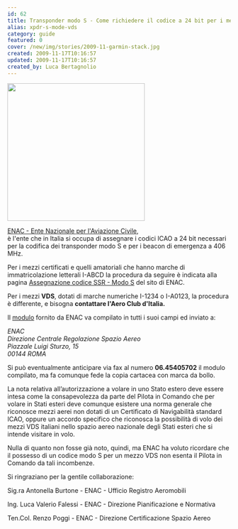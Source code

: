 ```yaml
---
id: 62
title: Transponder modo S - Come richiedere il codice a 24 bit per i mezzi VDS
alias: xpdr-s-mode-vds
category: guide
featured: 0
cover: /new/img/stories/2009-11-garmin-stack.jpg
created: 2009-11-17T10:16:57
updated: 2009-11-17T10:16:57
created_by: Luca Bertagnolio
---
```


<img class="float-left" src="/new/img/stories/2009-11-garmin-stack.jpg" style="width: 310px" />

[ENAC - Ente Nazionale per l'Aviazione Civile](https://www.enac-italia.it),<br>
è l'ente che in Italia si occupa di assegnare i codici ICAO a 24 bit necessari per la codifica dei transponder modo S e per i beacon di emergenza a 406 MHz.

Per i mezzi certificati e quelli amatoriali che hanno marche di immatricolazione letterali I-ABCD la procedura da seguire è indicata alla pagina [Assegnazione codice SSR - Modo S](https://www.enac.gov.it/sicurezza-aerea/aeronavigabilita-iniziale/registro-aeromobili/assegnazione-allaeromobile-del-codice-ssr-modo-s) del sito di ENAC.

Per i mezzi **VDS**, dotati di marche numeriche I-1234 o I-A0123, la procedura è differente, e bisogna **contattare l'Aero Club d'Italia.**

Il <a href="https://www.enac.gov.it/sites/default/files/allegati/2018-Dic/modulo_MS_dic2018.doc">modulo</a> fornito da ENAC va compilato in tutti i suoi campi ed inviato a:

_ENAC<br>
Direzione Centrale Regolazione Spazio Aereo<br>
Piazzale Luigi Sturzo, 15<br>
00144 ROMA<br>_

Si può eventualmente anticipare via fax al numero
<strong>06.45405702</strong> il modulo compilato, ma fa comunque fede la copia cartacea con marca da bollo.

La nota relativa all’autorizzazione a volare in uno Stato estero deve essere intesa come la consapevolezza da parte del Pilota in Comando che per volare in Stati esteri deve comunque esistere una norma generale che riconosce mezzi aerei non dotati di un Certificato di Navigabilità standard ICAO, oppure un accordo specifico che riconosca la possibilità di volo dei mezzi VDS italiani nello spazio aereo nazionale degli Stati esteri che si intende visitare in volo.

Nulla di quanto non fosse già noto, quindi, ma ENAC ha voluto ricordare che il possesso di un codice modo S per un mezzo VDS non esenta il Pilota in Comando da tali incombenze.

Si ringraziano per la gentile collaborazione:

Sig.ra Antonella Burtone - ENAC - Ufficio Registro Aeromobili

Ing. Luca Valerio Falessi - ENAC - Direzione Pianificazione e Normativa

Ten.Col. Renzo Poggi - ENAC - Direzione Certificazione Spazio Aereo
